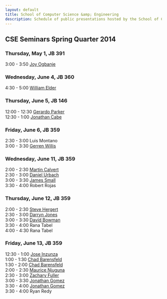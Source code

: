 ```yaml
---
layout: default
title: School of Computer Science &amp; Engineering
description: Schedule of public presentations hosted by the School of CSE.
---
```


## CSE Seminars __Spring Quarter 2014__

### Thursday, May 1, JB 391

  3:00 -  3:50  [Joy Ogbanje](2014-spring/Ogbanje.pdf) <br>

### Wednesday, June 4, JB 360

  4:30 -  5:00 [William Elder](2014-spring/william-elder.pdf) <br>

### Thursday, June 5, JB 146

 12:00 - 12:30 [Gerardo Parker](2014-spring/parker.pdf) <br>
 12:30 -  1:00 [Jonathan Cabe](2014-spring/jonathan-cabe.pdf) <br>

### Friday, June 6, JB 359

  2:30 -  3:00 Luis Montano <br>
  3:00 -  3:30 [Gerren Willis](2014-spring/gerren-willis.pdf) <br>

### Wednesday, June 11, JB 359

  2:00 - 2:30 [Martin Calvert](2014-spring/martin-calvert.pdf) <br>
  2:30 - 3:00 [Daniel Urbach](2014-spring/daniel_urbach.pdf) <br>
  3:00 - 3:30 [James Small](2014-spring/JamesSmall.pdf)      <br>
  3:30 - 4:00 Robert Rojas   <br>

### Thursday, June 12, JB 359

  2:00 - 2:30 [Steve Hergert](2014-spring/steve-hergert.pdf) <br>
  2:30 - 3:00 [Darryn Jones](2014-spring/darryn-jones.pdf) <br>
  3:00 - 3:30 [David Bowman](2014-spring/david-bowman.pdf) <br>
  3:30 - 4:00 Rana Tabel <br>
  4:00 - 4:30 Rana Tabel <br>

### Friday, June 13, JB 359

 12:30 -  1:00 [Jose Inzunza](2014-spring/jose-inzunza-2014-06-13.pdf) <br>
  1:00 -  1:30 [Chad Barensfeld](2014-spring/Barensfeld-1.pdf) <br>
  1:30 -  2:00 [Chad Barensfeld](2014-spring/Barensfeld-2.pdf) <br>
  2:00 -  2:30 [Maurice Njuguna](2014-spring/Njuguna.pdf)      <br>
  2:30 -  3:00 [Zachary Fuller](2014-spring/zachary-fuller-2014-06-13.pdf)    <br>
  3:00 -  3:30 [Jonathan Gomez](2014-spring/Jonathan_Gomez_CSE595_Flyer.pdf)  <br>
  3:30 -  4:00 [Jonathan Gomez](2014-spring/Jonathan_Gomez_CSE482_Flyer.pdf)  <br>
  3:30 -  4:00 Ryan Redy <br>


